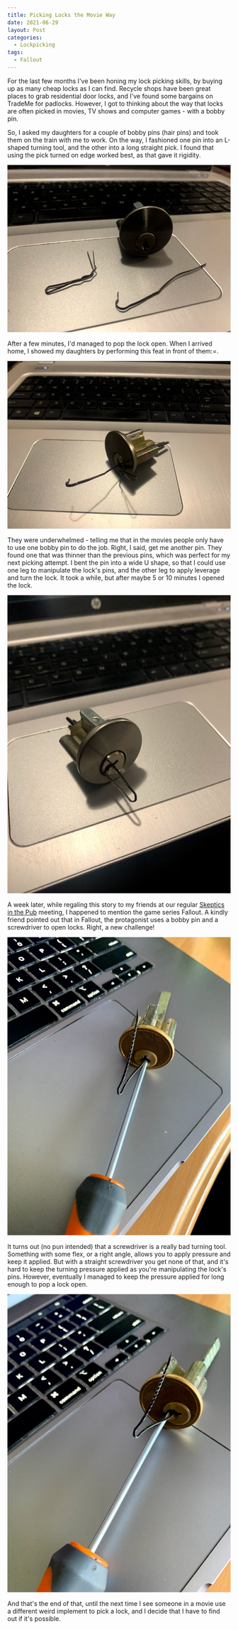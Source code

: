 ```yaml
---
title: Picking Locks the Movie Way
date: 2021-06-29
layout: Post
categories:
  - Lockpicking
tags:
  - Fallout
---
```


For the last few months I've been honing my lock picking skills, by buying up as many cheap locks as I can find. Recycle shops have been great places to grab residential door locks, and I've found some bargains on TradeMe for padlocks. However, I got to thinking about the way that locks are often picked in movies, TV shows and computer games - with a bobby pin.

<!-- more -->

So, I asked my daughters for a couple of bobby pins (hair pins) and took them on the train with me to work. On the way, I fashioned one pin into an L-shaped turning tool, and the other into a long straight pick. I found that using the pick turned on edge worked best, as that gave it rigidity.

![My tools](./IMG_0487.jpg)

After a few minutes, I'd managed to pop the lock open. When I arrived home, I showed my daughters by performing this feat in front of them:=.

![Picking](./IMG_0492.jpg)

They were underwhelmed - telling me that in the movies people only have to use one bobby pin to do the job. Right, I said, get me another pin. They found one that was thinner than the previous pins, which was perfect for my next picking attempt. I bent the pin into a wide U shape, so that I could use one leg to manipulate the lock's pins, and the other leg to apply leverage and turn the lock. It took a while, but after maybe 5 or 10 minutes I opened the lock.

![Picked](./IMG_0486.jpg)

A week later, while regaling this story to my friends at our regular [Skeptics in the Pub](https://www.meetup.com/Wellington-Skeptics-in-the-Pub) meeting, I happened to mention the game series Fallout. A kindly friend pointed out that in Fallout, the protagonist uses a bobby pin and a screwdriver to open locks. Right, a new challenge!

![Screwdriver](./IMG_0530.jpg)

It turns out (no pun intended) that a screwdriver is a really bad turning tool. Something with some flex, or a right angle, allows you to apply pressure and keep it applied. But with a straight screwdriver you get none of that, and it's hard to keep the turning pressure applied as you're manipulating the lock's pins. However, eventually I managed to keep the pressure applied for long enough to pop a lock open.

![Screwdriver](./IMG_0531.jpg)

And that's the end of that, until the next time I see someone in a movie use a different weird implement to pick a lock, and I decide that I have to find out if it's possible.
